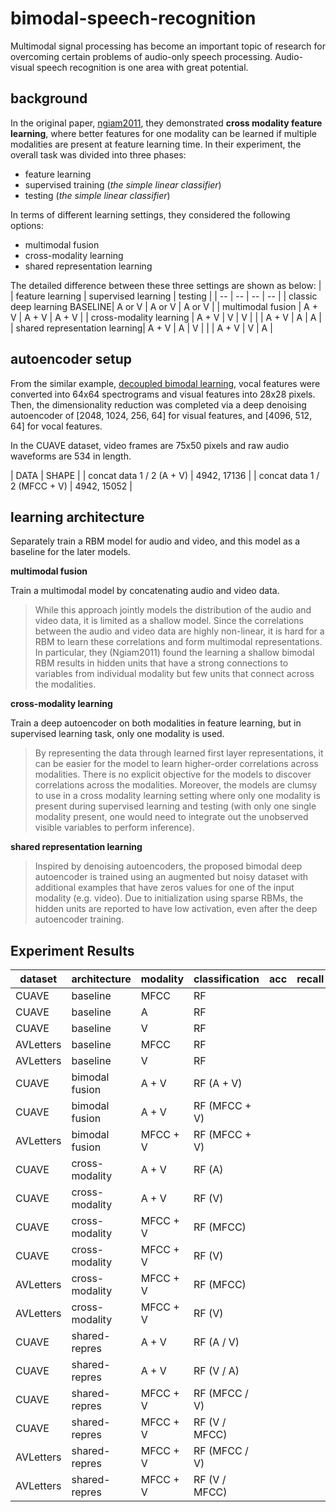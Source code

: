 # bimodal-speech-recognition

Multimodal signal processing has become an important topic of research for overcoming certain problems of audio-only speech processing. Audio-visual speech recognition is one area with great potential.

## background

In the original paper, [ngiam2011](https://people.csail.mit.edu/khosla/papers/icml2011_ngiam.pdf), they demonstrated **cross modality feature learning**, where better features for one modality can be learned if multiple modalities are present at feature learning time. In their experiment, the overall task was divided into three phases:
* feature learning
* supervised training (*the simple linear classifier*)
* testing (*the simple linear classifier*)

In terms of different learning settings, they considered the following options:
* multimodal fusion
* cross-modality learning
* shared representation learning

The detailed difference between these three settings are shown as below:
|                               | feature learning | supervised learning | testing |
| --                            | --               | --                  | --      |
| classic deep learning BASELINE| A or V           | A or V              | A or V  |
| multimodal fusion             | A + V            | A + V               | A + V   |
| cross-modality learning       | A + V            | V                   | V       |
|                               | A + V            | A                   | A       |
| shared representation learning| A + V            | A                   | V       |
|                               | A + V            | V                   | A       |


## autoencoder setup

From the similar example, [decoupled bimodal learning](https://github.com/Jakobovski/decoupled-multimodal-learning/blob/master/README.md), vocal features were converted into 64x64 spectrograms and visual features into 28x28 pixels. Then, the dimensionality reduction was completed via a deep denoising autoencoder of [2048, 1024, 256, 64] for visual features, and [4096, 512, 64] for vocal features.

In the CUAVE dataset, video frames are 75x50 pixels and raw audio waveforms are 534 in length.

| DATA                              | SHAPE         |
| concat data 1 / 2 (A + V)         | 4942, 17136   |
| concat data 1 / 2 (MFCC + V)      | 4942, 15052   |

## learning architecture

Separately train a RBM model for audio and video, and this model as a baseline for the later models.

**multimodal fusion**

Train a multimodal model by concatenating audio and video data.

> While this approach jointly models the distribution of the audio and video data, it is limited as a shallow model. Since the correlations between the audio and video data are highly non-linear, it is hard for a RBM to learn these correlations and form multimodal representations. In particular, they (Ngiam2011) found the learning a shallow bimodal RBM results in hidden units that have a strong connections to variables from individual modality but few units that connect across the modalities.


**cross-modality learning**

Train a deep autoencoder on both modalities in feature learning, but in supervised learning task, only one modality is used.

> By representing the data through learned first layer representations, it can be easier for the model to learn higher-order correlations across modalities. There is no explicit objective for the models to discover correlations across the modalities. Moreover, the models are clumsy to use in a cross modality learning setting where only one modality is present during supervised learning and testing (with only one single modality present, one would need to integrate out the unobserved visible variables to perform inference). 


**shared representation learning**

> Inspired by denoising autoencoders, the proposed bimodal deep autoencoder is trained using an augmented but noisy dataset with additional examples that have zeros values for one of the input modality (e.g. video). Due to initialization using sparse RBMs, the hidden units are reported to have low activation, even after the deep autoencoder training. 


## Experiment Results

| dataset   | architecture      | modality      | classification | acc    | recall | F1   |
| --        | --                | --            | --             | --     | --     | --   |
| CUAVE     | baseline          | MFCC          | RF             |     |
| CUAVE     | baseline          | A             | RF             |     |
| CUAVE     | baseline          | V             | RF             |     |
| AVLetters | baseline          | MFCC          | RF             |     |
| AVLetters | baseline          | V             | RF             |     |
| CUAVE     | bimodal fusion    | A + V         | RF (A + V)     |     |
| CUAVE     | bimodal fusion    | A + V         | RF (MFCC + V)  |     |
| AVLetters | bimodal fusion    | MFCC + V      | RF (MFCC + V)  |     |
| CUAVE     | cross-modality    | A + V         | RF (A)         |     |
| CUAVE     | cross-modality    | A + V         | RF (V)         |     |
| CUAVE     | cross-modality    | MFCC + V      | RF (MFCC)      |     |
| CUAVE     | cross-modality    | MFCC + V      | RF (V)         |     |
| AVLetters | cross-modality    | MFCC + V      | RF (MFCC)      |     |
| AVLetters | cross-modality    | MFCC + V      | RF (V)         |     |
| CUAVE     | shared-repres     | A + V         | RF (A / V)     |     |
| CUAVE     | shared-repres     | A + V         | RF (V / A)     |     |
| CUAVE     | shared-repres     | MFCC + V      | RF (MFCC / V)  |     |
| CUAVE     | shared-repres     | MFCC + V      | RF (V / MFCC)  |     |
| AVLetters | shared-repres     | MFCC + V      | RF (MFCC / V)  |     |
| AVLetters | shared-repres     | MFCC + V      | RF (V / MFCC)  |     |